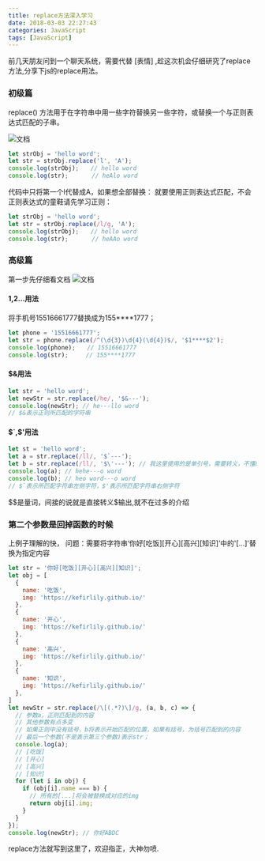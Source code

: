 ```yaml
---
title: replace方法深入学习
date: 2018-03-03 22:27:43
categories: JavaScript
tags: [JavaScript]
---
```

前几天朋友问到一个聊天系统，需要代替 [表情] ,趁这次机会仔细研究了replace方法,分享下js的replace用法。
### 初级篇
replace() 方法用于在字符串中用一些字符替换另一些字符，或替换一个与正则表达式匹配的子串。

![文档](https://image-70559.picnjc.qpic.cn/albumpic/8255b901d288ff0d2f165f19e4256e70.png)

```js
let strObj = 'hello word';
let str = strObj.replace('l', 'A');
console.log(strObj);　　// hello word
console.log(str);　　　　// heAlo word
```

代码中只将第一个l代替成A，如果想全部替换：
就要使用正则表达式匹配，不会正则表达式的童鞋请先学习正则：

```js
let strObj = 'hello word';
let str = strObj.replace(/l/g, 'A');
console.log(strObj);　　// hello word
console.log(str);　　　　// heAAo word
```

### 高级篇
第一步先仔细看文档
![文档](https://image-70559.picnjc.qpic.cn/albumpic/ebd25e2d47d738fef064c077bb736375.png)

#### $1,$2...用法
将手机号15516661777替换成为155\*\*\*\*1777；

```js
let phone = '15516661777';
let str = phone.replace(/^(\d{3})\d{4}(\d{4})$/, '$1****$2');
console.log(phone);　　// 15516661777
console.log(str);　　　// 155****1777
```

#### $&用法
```js
let str = 'hello word';
let newStr = str.replace(/he/, '$&---');
console.log(newStr); // he---llo word
// $&表示正则所匹配的字符串
```
#### $`,$'用法
```js
let st = 'hello word';
let a = str.replace(/ll/, '$`---');
let b = str.replace(/ll/, '$\'---'); // 我这里使用的是单引号，需要转义，不懂的请先了解js基础
console.log(a); // hehe---o word
console.log(b); // heo word---o word
// $`表示所匹配字符串左侧字符，$'表示所匹配字符串右侧字符
```
\$\$是量词，间接的说就是直接转义$输出,就不在过多的介绍

### 第二个参数是回掉函数的时候

上例子理解的快，
问题：需要将字符串‘你好[吃饭][开心][高兴][知识]’中的'[...]'替换为指定内容

```js
let str = '你好[吃饭][开心][高兴][知识]';
let obj = [
  {
    name: '吃饭',
    img: 'https://kefirlily.github.io/'
  },
  {
    name: '开心',
    img: 'https://kefirlily.github.io/'
  },
  {
    name: '高兴',
    img: 'https://kefirlily.github.io/'
  },
  {
    name: '知识',
    img: 'https://kefirlily.github.io/'
  },
]
let newStr = str.replace(/\[(.*?)\]/g, (a, b, c) => {
  // 参数a，正则匹配到的内容
  // 其他参数有点多变
  // 如果正则中没有括号，b将表示开始匹配的位置，如果有括号，为括号匹配到的内容
  // 最后一个参数(不是表示第三个参数)表示str；
  console.log(a);
  // [吃饭]
  // [开心]
  // [高兴]
  // [知识]
  for (let i in obj) {
    if (obj[i].name === b) {
      // 所有的[...]将会被替换成对应的img
      return obj[i].img;
    }
  }
});
console.log(newStr); // 你好ABDC
```

replace方法就写到这里了，欢迎指正，大神勿喷.

